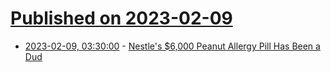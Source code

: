 # [Published on 2023-02-09](index.md)

* [2023-02-09, 03:30:00](https://science.slashdot.org/story/23/02/09/0138212/nestles-6000-peanut-allergy-pill-has-been-a-dud?utm_source=rss1.0mainlinkanon&utm_medium=feed) - [Nestle's $6,000 Peanut Allergy Pill Has Been a Dud](https://science.slashdot.org/story/23/02/09/0138212/nestles-6000-peanut-allergy-pill-has-been-a-dud?utm_source=rss1.0mainlinkanon&utm_medium=feed)

